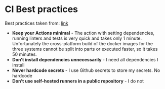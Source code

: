 # CI Best practices

Best practices taken from: [link](https://www.datree.io/resources/github-actions-best-practices)

* **Keep your Actions minimal** - The action with setting dependencies, running linters and tests is very quick and takes only 1 minute. Unfortunately the cross-platform build of the docker images for the three systems cannot be split into parts or executed faster, so it takes 50 minutes.
* **Don’t install dependencies unnecessarily** - I need all dependencies I install
* **Never hardcode secrets** - I use Github secrets to store my secrets. No hardcode
* **Don’t use self-hosted runners in a public repository** - I do not
